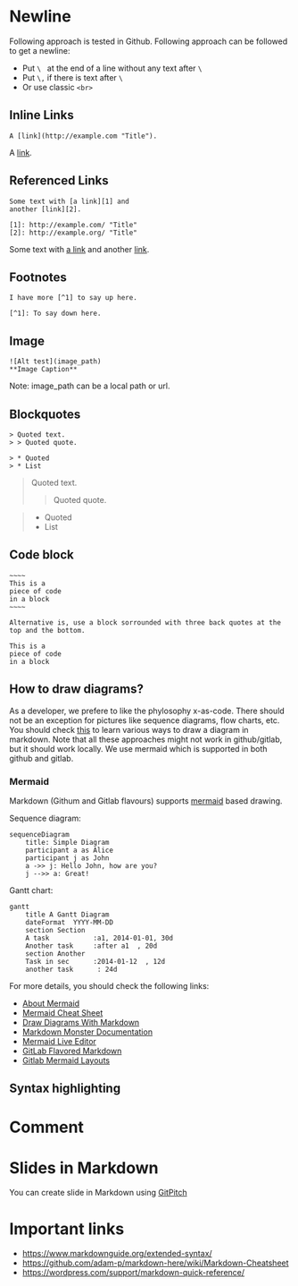 
# Newline
Following approach is tested in Github. Following approach can be followed to get a newline:
- Put `\ ` at the end of a line without any text after `\` 
- Put `\,` if there is text after `\`
- Or use classic `<br>`


## Inline Links	
	
```
A [link](http://example.com "Title").
```

A [link](http://example.com "Title").

## Referenced Links

```
Some text with [a link][1] and
another [link][2].

[1]: http://example.com/ "Title"
[2]: http://example.org/ "Title"
```

Some text with [a link][1] and
another [link][2].

[1]: http://example.com/ "Title"
[2]: http://example.org/ "Title"


## Footnotes
```
I have more [^1] to say up here.

[^1]: To say down here.
```

## Image 
```plaintext
![Alt test](image_path)
**Image Caption**
```
Note: image_path can be a local path or url.

## Blockquotes

```
> Quoted text.
> > Quoted quote.

> * Quoted 
> * List
```	

> Quoted text.
> > Quoted quote.

> * Quoted 
> * List

## Code block
```
~~~~
This is a 
piece of code 
in a block
~~~~

Alternative is, use a block sorrounded with three back quotes at the top and the bottom.
```

~~~~
This is a 
piece of code 
in a block
~~~~

## How to draw diagrams?
As a developer, we prefere to like the phylosophy x-as-code. There should not be an exception for pictures like sequence diagrams, flow charts, etc. You should check [this](https://gist.github.com/blackcater/1701e845a963216541591106c1bb9d3b) to learn various ways to draw a diagram in markdown. Note that all these approaches might not work in github/gitlab, but it should work locally. We use mermaid which is supported in both github and gitlab.

### Mermaid
Markdown (Githum and Gitlab flavours) supports [mermaid](https://github.com/mermaid-js/mermaid/blob/develop/docs/sequenceDiagram.md) based drawing.

Sequence diagram:

```mermaid {code_block: on}
sequenceDiagram
    title: Simple Diagram
    participant a as Alice
    participant j as John
    a ->> j: Hello John, how are you?
    j -->> a: Great!
```

Gantt chart:

<div class="x-scrollable">
<div style="width: 1800px;">

```mermaid
gantt
    title A Gantt Diagram
    dateFormat  YYYY-MM-DD
    section Section
    A task           :a1, 2014-01-01, 30d
    Another task     :after a1  , 20d
    section Another
    Task in sec      :2014-01-12  , 12d
    another task      : 24d
```
</div>
</div>

For more details, you should check the following links:
- [About Mermaid](https://mermaid-js.github.io/mermaid/#/)
- [Mermaid Cheat Sheet](https://jojozhuang.github.io/tutorial/mermaid-cheat-sheet/)
- [Draw Diagrams With Markdown](https://support.typora.io/Draw-Diagrams-With-Markdown/)
- [Markdown Monster Documentation](https://markdownmonster.west-wind.com/docs/_5ef0x96or.htm)
- [Mermaid Live Editor](https://mermaid-js.github.io/mermaid-live-editor/edit#pako:eNpVkE1qw0AMha8itEohvoAXhcZOsgmk0Ow8WQiPnBmS-WEsU4Ltu3ccU2i1kt77nhAasQ2ascRbomjgUisPuT6ayiTbi6P-CkXxPh1ZwAXPzwl2m2OA3oQYrb-9rfxugaAaTwvGIMb6-7xa1St_9jxB3ZwoSojXv87lO0ywb-ynyev_OyZxTh2ajsqOipYSVJReCG7RcXJkdT59XBSFYtixwjK3mjsaHqJQ-TmjQ9QkvNdWQsJS0sBbpEHC19O3v_PK1JbyI9wqzj8k-lxH)
- [GitLab Flavored Markdown](https://docs.gitlab.com/ee/user/markdown.html)
- [Gitlab Mermaid Layouts](https://about.gitlab.com/handbook/tools-and-tips/mermaid/)
## Syntax highlighting

# Comment





# Slides in Markdown
You can create slide in Markdown using [GitPitch](https://gitpitch.com/)

# Important links
- https://www.markdownguide.org/extended-syntax/
- https://github.com/adam-p/markdown-here/wiki/Markdown-Cheatsheet
- https://wordpress.com/support/markdown-quick-reference/
